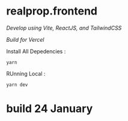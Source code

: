 # realprop.frontend

_Develop using Vite, ReactJS, and TailwindCSS_

_Build for Vercel_

Install All Depedencies :

```
yarn
```

RUnning Local :

```
yarn dev
```
build 24 January
=
